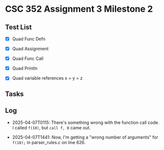 # CSC 352 Assignment 3 Milestone 2

## Test List

- [x] Quad Func Defn

- [x] Quad Assignment

- [x] Quad Func Call

- [x] Quad Println

- [x] Quad variable references x = y = z

## Tasks

## Log

- 2025-04-07T0115: There's something wrong with the function call code. I called
  `f(10)`, but `call f, 0` came out.

- 2025-04-07T1441: Now, I'm getting a "wrong number of arguments" for `f(10);`
  in parser_rules.c on line 626.
